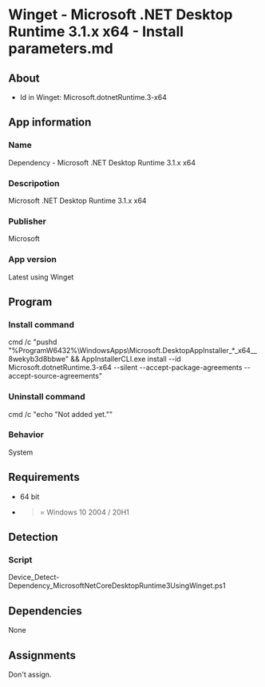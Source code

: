 # Winget - Microsoft .NET Desktop Runtime 3.1.x x64 - Install parameters.md
## About
* Id in Winget: Microsoft.dotnetRuntime.3-x64

## App information
### Name
Dependency - Microsoft .NET Desktop Runtime 3.1.x x64

### Descripotion
Microsoft .NET Desktop Runtime 3.1.x x64

### Publisher
Microsoft

### App version
Latest using Winget


## Program
### Install command
cmd /c "pushd "%ProgramW6432%\WindowsApps\Microsoft.DesktopAppInstaller_*_x64__8wekyb3d8bbwe" && AppInstallerCLI.exe install --id Microsoft.dotnetRuntime.3-x64 --silent --accept-package-agreements --accept-source-agreements"

### Uninstall command
cmd /c "echo "Not added yet.""

### Behavior
System


## Requirements
* 64 bit
* >= Windows 10 2004 / 20H1


## Detection
### Script
Device_Detect-Dependency_MicrosoftNetCoreDesktopRuntime3UsingWinget.ps1



## Dependencies
None


## Assignments
Don't assign.
